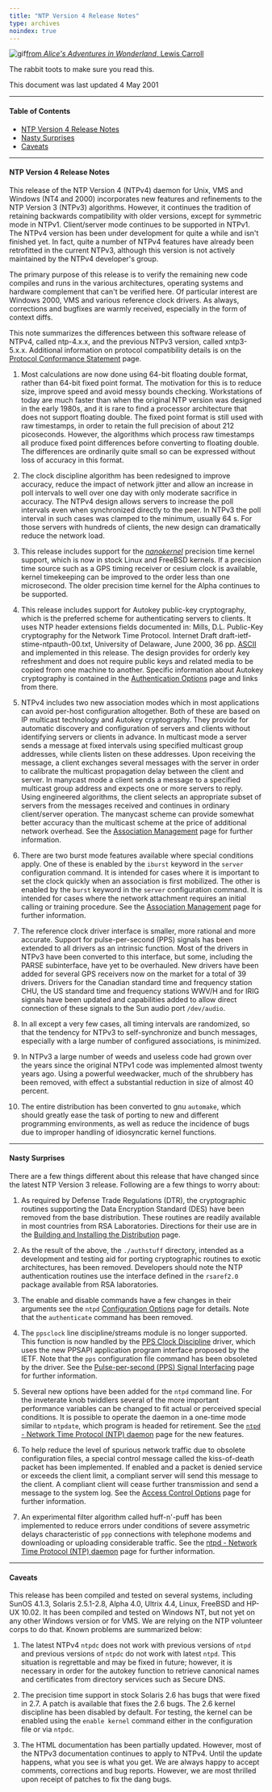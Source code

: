 ```yaml
---
title: "NTP Version 4 Release Notes"
type: archives
noindex: true
---
```


![gif](/archives/pic/hornraba.gif)[from _Alice's Adventures in Wonderland_, Lewis Carroll](/reflib/pictures/)

The rabbit toots to make sure you read this.

This document was last updated 4 May 2001

* * *

#### Table of Contents

*   [NTP Version 4 Release Notes](/archives/4.1.2/release/#ntp-version-4-release-notes)
*   [Nasty Surprises](/archives/4.1.2/release/#nasty-surprises)
*   [Caveats](/archives/4.1.2/release/#caveats)

* * *

#### NTP Version 4 Release Notes

This release of the NTP Version 4 (NTPv4) daemon for Unix, VMS and Windows (NT4 and 2000) incorporates new features and refinements to the NTP Version 3 (NTPv3) algorithms. However, it continues the tradition of retaining backwards compatibility with older versions, except for symmetric mode in NTPv1. Client/server mode continues to be supported in NTPv1. The NTPv4 version has been under development for quite a while and isn't finished yet. In fact, quite a number of NTPv4 features have already been retrofitted in the current NTPv3, although this version is not actively maintained by the NTPv4 developer's group.

The primary purpose of this release is to verify the remaining new code compiles and runs in the various architectures, operating systems and hardware complement that can't be verified here. Of particular interest are Windows 2000, VMS and various reference clock drivers. As always, corrections and bugfixes are warmly received, especially in the form of context diffs.

This note summarizes the differences between this software release of NTPv4, called ntp-4.x.x, and the previous NTPv3 version, called xntp3-5.x.x. Additional information on protocol compatibility details is on the [Protocol Conformance Statement](/archives/4.1.2/biblio/) page.

1.  Most calculations are now done using 64-bit floating double format, rather than 64-bit fixed point format. The motivation for this is to reduce size, improve speed and avoid messy bounds checking. Workstations of today are much faster than when the original NTP version was designed in the early 1980s, and it is rare to find a processor architecture that does not support floating double. The fixed point format is still used with raw timestamps, in order to retain the full precision of about 212 picoseconds. However, the algorithms which process raw timestamps all produce fixed point differences before converting to floating double. The differences are ordinarily quite small so can be expressed without loss of accuracy in this format.

2.  The clock discipline algorithm has been redesigned to improve accuracy, reduce the impact of network jitter and allow an increase in poll intervals to well over one day with only moderate sacrifice in accuracy. The NTPv4 design allows servers to increase the poll intervals even when synchronized directly to the peer. In NTPv3 the poll interval in such cases was clamped to the minimum, usually 64 s. For those servers with hundreds of clients, the new design can dramatically reduce the network load.

3.  This release includes support for the [_nanokernel_](/reflib/software/nanokernel.tar.gz) precision time kernel support, which is now in stock Linux and FreeBSD kernels. If a precision time source such as a GPS timing receiver or cesium clock is available, kernel timekeeping can be improved to the order less than one microsecond. The older precision time kernel for the Alpha continues to be supported.

4.  This release includes support for Autokey public-key cryptography, which is the preferred scheme for authenticating servers to clients. It uses NTP header extensions fields documented in: Mills, D.L. Public-Key cryptography for the Network Time Protocol. Internet Draft draft-ietf-stime-ntpauth-00.txt, University of Delaware, June 2000, 36 pp. [ASCII](/reflib/memos/draft-ietf-stime-ntpauth-00.txt) and implemented in this release. The design provides for orderly key refreshment and does not require public keys and related media to be copied from one machine to another. Specific information about Autokey cryptography is contained in the [Authentication Options](/archives/4.1.2/authopt/) page and links from there. 

5.  NTPv4 includes two new association modes which in most applications can avoid per-host configuration altogether. Both of these are based on IP multicast technology and Autokey cryptography. They provide for automatic discovery and configuration of servers and clients without identifying servers or clients in advance. In multicast mode a server sends a message at fixed intervals using specified multicast group addresses, while clients listen on these addresses. Upon receiving the message, a client exchanges several messages with the server in order to calibrate the multicast propagation delay between the client and server. In manycast mode a client sends a message to a specified multicast group address and expects one or more servers to reply. Using engineered algorithms, the client selects an appropriate subset of servers from the messages received and continues in ordinary client/server operation. The manycast scheme can provide somewhat better accuracy than the multicast scheme at the price of additional network overhead. See the [Association Management](/archives/4.1.2/assoc/) page for further information.

6. There are two burst mode features available where special conditions apply. One of these is enabled by the <code>iburst</code> keyword in the <code>server</code> configuration command. It is intended for cases where it is important to set the clock quickly when an association is first mobilized. The other is enabled by the <code>burst</code> keyword in the <code>server</code> configuration command. It is intended for cases where the network attachment requires an initial calling or training procedure. See the [Association Management](/archives/4.1.2/assoc/) page for further information.

7. The reference clock driver interface is smaller, more rational and more accurate. Support for pulse-per-second (PPS) signals has been extended to all drivers as an intrinsic function. Most of the drivers in NTPv3 have been converted to this interface, but some, including the PARSE subinterface, have yet to be overhauled. New drivers have been added for several GPS receivers now on the market for a total of 39 drivers. Drivers for the Canadian standard time and frequency station CHU, the US standard time and frequency stations WWV/H and for IRIG signals have been updated and capabilities added to allow direct connection of these signals to the Sun audio port <code>/dev/audio</code>.

8. In all except a very few cases, all timing intervals are randomized, so that the tendency for NTPv3 to self-synchronize and bunch messages, especially with a large number of configured associations, is minimized.

9. In NTPv3 a large number of weeds and useless code had grown over the years since the original NTPv1 code was implemented almost twenty years ago. Using a powerful weedwacker, much of the shrubbery has been removed, with effect a substantial reduction in size of almost 40 percent.

10. The entire distribution has been converted to gnu <code>automake</code>, which should greatly ease the task of porting to new and different programming environments, as well as reduce the incidence of bugs due to improper handling of idiosyncratic kernel functions.


* * *

#### Nasty Surprises 

There are a few things different about this release that have changed since the latest NTP Version 3 release. Following are a few things to worry about: 

1.  As required by Defense Trade Regulations (DTR), the cryptographic routines supporting the Data Encryption Standard (DES) have been removed from the base distribution. These routines are readily available in most countries from RSA Laboratories. Directions for their use are in the [Building and Installing the Distribution](/archives/4.1.2/build/) page.

2.  As the result of the above, the <code>./authstuff</code> directory, intended as a development and testing aid for porting cryptographic routines to exotic architectures, has been removed. Developers should note the NTP authentication routines use the interface defined in the <code>rsaref2.0</code> package available from RSA laboratories.

3.  The enable and disable commands have a few changes in their arguments see the <code>ntpd</code> [Configuration Options](/archives/4.1.2/confopt/) page for details. Note that the <code>authenticate</code> command has been removed.

4.  The <code>ppsclock</code> line discipline/streams module is no longer supported. This function is now handled by the [PPS Clock Discipline](/archives/drivers/driver22/) driver, which uses the new PPSAPI application program interface proposed by the IETF. Note that the <code>pps</code> configuration file command has been obsoleted by the driver. See the [Pulse-per-second (PPS) Signal Interfacing](/archives/4.1.2/pps/) page for further information.

5.  Several new options have been added for the <code>ntpd</code> command line. For the inveterate knob twiddlers several of the more important performance variables can be changed to fit actual or perceived special conditions. It is possible to operate the daemon in a one-time mode similar to <code>ntpdate</code>, which program is headed for retirement. See the [<code>ntpd</code> - Network Time Protocol (NTP) daemon](/archives/4.1.2/ntpd/) page for the new features.

6.  To help reduce the level of spurious network traffic due to obsolete configuration files, a special control message called the kiss-of-death packet has been implemented. If enabled and a packet is denied service or exceeds the client limit, a compliant server will send this message to the client. A compliant client will cease further transmission and send a message to the system log. See the [Access Control Options](/archives/4.1.2/accopt/) page for further information.

7.  An experimental filter algorithm called huff-n'-puff has been implemented to reduce errors under conditions of severe assymetric delays characteristic of <code>ppp</code> connections with telephone modems and downloading or uploading considerable traffic. See the [ntpd - Network Time Protocol (NTP) daemon](/archives/4.1.2/ntpd/) page for further information.

* * *

#### Caveats

This release has been compiled and tested on several systems, including SunOS 4.1.3, Solaris 2.5.1-2.8, Alpha 4.0, Ultrix 4.4, Linux, FreeBSD and HP-UX 10.02. It has been compiled and tested on Windows NT, but not yet on any other Windows version or for VMS. We are relying on the NTP volunteer corps to do that. Known problems are summarized below:

1.  The latest NTPv4 <code>ntpdc</code> does not work with previous versions of <code>ntpd</code> and previous versions of <code>ntpdc</code> do not work with latest <code>ntpd</code>. This situation is regrettable and may be fixed in future; however, it is necessary in order for the autokey function to retrieve canonical names and certificates from directory services such as Secure DNS.

2.  The precision time support in stock Solaris 2.6 has bugs that were fixed in 2.7. A patch is available that fixes the 2.6 bugs. The 2.6 kernel discipline has been disabled by default. For testing, the kernel can be enabled using the <code>enable kernel</code> command either in the configuration file or via <code>ntpdc</code>.

3.  The HTML documentation has been partially updated. However, most of the NTPv3 documentation continues to apply to NTPv4. Until the update happens, what you see is what you get. We are always happy to accept comments, corrections and bug reports. However, we are most thrilled upon receipt of patches to fix the dang bugs.